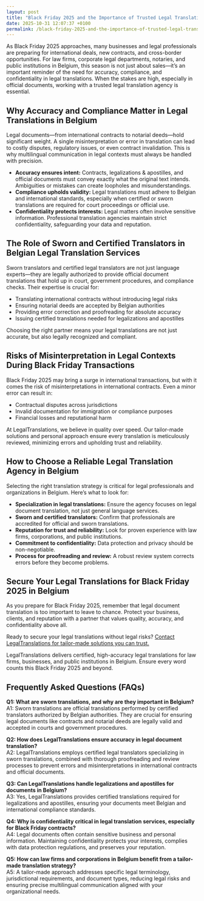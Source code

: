 ```yaml
---
layout: post
title: "Black Friday 2025 and the Importance of Trusted Legal Translations"
date: 2025-10-31 12:07:37 +0100
permalink: /black-friday-2025-and-the-importance-of-trusted-legal-translations/
---
```

As Black Friday 2025 approaches, many businesses and legal professionals are preparing for international deals, new contracts, and cross-border opportunities. For law firms, corporate legal departments, notaries, and public institutions in Belgium, this season is not just about sales—it’s an important reminder of the need for accuracy, compliance, and confidentiality in legal translations. When the stakes are high, especially in official documents, working with a trusted legal translation agency is essential.

## Why Accuracy and Compliance Matter in Legal Translations in Belgium

Legal documents—from international contracts to notarial deeds—hold significant weight. A single misinterpretation or error in translation can lead to costly disputes, regulatory issues, or even contract invalidation. This is why multilingual communication in legal contexts must always be handled with precision.

- **Accuracy ensures intent:** Contracts, legalizations & apostilles, and official documents must convey exactly what the original text intends. Ambiguities or mistakes can create loopholes and misunderstandings.
- **Compliance upholds validity:** Legal translations must adhere to Belgian and international standards, especially when certified or sworn translations are required for court proceedings or official use.
- **Confidentiality protects interests:** Legal matters often involve sensitive information. Professional translation agencies maintain strict confidentiality, safeguarding your data and reputation.

## The Role of Sworn and Certified Translators in Belgian Legal Translation Services

Sworn translators and certified legal translators are not just language experts—they are legally authorized to provide official document translations that hold up in court, government procedures, and compliance checks. Their expertise is crucial for:

- Translating international contracts without introducing legal risks
- Ensuring notarial deeds are accepted by Belgian authorities
- Providing error correction and proofreading for absolute accuracy
- Issuing certified translations needed for legalizations and apostilles

Choosing the right partner means your legal translations are not just accurate, but also legally recognized and compliant.

## Risks of Misinterpretation in Legal Contexts During Black Friday Transactions

Black Friday 2025 may bring a surge in international transactions, but with it comes the risk of misinterpretations in international contracts. Even a minor error can result in:

- Contractual disputes across jurisdictions
- Invalid documentation for immigration or compliance purposes
- Financial losses and reputational harm

At LegalTranslations, we believe in quality over speed. Our tailor-made solutions and personal approach ensure every translation is meticulously reviewed, minimizing errors and upholding trust and reliability.

## How to Choose a Reliable Legal Translation Agency in Belgium

Selecting the right translation strategy is critical for legal professionals and organizations in Belgium. Here’s what to look for:

- **Specialization in legal translations:** Ensure the agency focuses on legal document translation, not just general language services.
- **Sworn and certified translators:** Confirm that professionals are accredited for official and sworn translations.
- **Reputation for trust and reliability:** Look for proven experience with law firms, corporations, and public institutions.
- **Commitment to confidentiality:** Data protection and privacy should be non-negotiable.
- **Process for proofreading and review:** A robust review system corrects errors before they become problems.

## Secure Your Legal Translations for Black Friday 2025 in Belgium

As you prepare for Black Friday 2025, remember that legal document translation is too important to leave to chance. Protect your business, clients, and reputation with a partner that values quality, accuracy, and confidentiality above all.

Ready to secure your legal translations without legal risks? [Contact LegalTranslations for tailor-made solutions you can trust.](https://www.legaltranslations.be/)

LegalTranslations delivers certified, high-accuracy legal translations for law firms, businesses, and public institutions in Belgium. Ensure every word counts this Black Friday 2025 and beyond.

## Frequently Asked Questions (FAQs)

**Q1: What are sworn translations, and why are they important in Belgium?**  
A1: Sworn translations are official translations performed by certified translators authorized by Belgian authorities. They are crucial for ensuring legal documents like contracts and notarial deeds are legally valid and accepted in courts and government procedures.

**Q2: How does LegalTranslations ensure accuracy in legal document translation?**  
A2: LegalTranslations employs certified legal translators specializing in sworn translations, combined with thorough proofreading and review processes to prevent errors and misinterpretations in international contracts and official documents.

**Q3: Can LegalTranslations handle legalizations and apostilles for documents in Belgium?**  
A3: Yes, LegalTranslations provides certified translations required for legalizations and apostilles, ensuring your documents meet Belgian and international compliance standards.

**Q4: Why is confidentiality critical in legal translation services, especially for Black Friday contracts?**  
A4: Legal documents often contain sensitive business and personal information. Maintaining confidentiality protects your interests, complies with data protection regulations, and preserves your reputation.

**Q5: How can law firms and corporations in Belgium benefit from a tailor-made translation strategy?**  
A5: A tailor-made approach addresses specific legal terminology, jurisdictional requirements, and document types, reducing legal risks and ensuring precise multilingual communication aligned with your organizational needs.

<script type="application/ld+json">
{
  "@context": "https://schema.org",
  "@type": "BlogPosting",
  "headline": "Black Friday 2025 and the Importance of Trusted Legal Translations",
  "description": "Explore why accuracy, compliance, and trusted sworn translations are essential for legal documents during Black Friday 2025, especially for law firms, corporations, and public institutions in Belgium.",
  "author": {
    "@type": "Person",
    "name": "LegalTranslations"
  },
  "publisher": {
    "@type": "Person",
    "name": "LegalTranslations"
  },
  "mainEntityOfPage": {
    "@type": "WebPage",
    "@id": "https://www.legaltranslations.be/blog/black-friday-2025-legal-translations"
  },
  "datePublished": "2024-06-01",
  "dateModified": "2024-06-01",
  "inLanguage": "en-BE",
  "keywords": [
    "Sworn translations",
    "Legal translations",
    "Multilingual communication",
    "International contracts",
    "Notarial deeds",
    "Official documents",
    "Legalizations & apostilles",
    "Proofreading and review",
    "Translation strategy",
    "Translation agency",
    "Quality over speed",
    "Tailor-made solutions",
    "Personal approach",
    "Trust & reliability",
    "Translations without legal risks",
    "Error correction",
    "Misinterpretations in international contracts",
    "legal translation services",
    "certified legal translators",
    "accurate legal document translation"
  ]
}
</script>

<script type="application/ld+json">
{
  "@context": "https://schema.org",
  "@type": "FAQPage",
  "mainEntity": [
    {
      "@type": "Question",
      "name": "What are sworn translations, and why are they important in Belgium?",
      "acceptedAnswer": {
        "@type": "Answer",
        "text": "Sworn translations are official translations performed by certified translators authorized by Belgian authorities. They are crucial for ensuring legal documents like contracts and notarial deeds are legally valid and accepted in courts and government procedures."
      }
    },
    {
      "@type": "Question",
      "name": "How does LegalTranslations ensure accuracy in legal document translation?",
      "acceptedAnswer": {
        "@type": "Answer",
        "text": "LegalTranslations employs certified legal translators specializing in sworn translations, combined with thorough proofreading and review processes to prevent errors and misinterpretations in international contracts and official documents."
      }
    },
    {
      "@type": "Question",
      "name": "Can LegalTranslations handle legalizations and apostilles for documents in Belgium?",
      "acceptedAnswer": {
        "@type": "Answer",
        "text": "Yes, LegalTranslations provides certified translations required for legalizations and apostilles, ensuring your documents meet Belgian and international compliance standards."
      }
    },
    {
      "@type": "Question",
      "name": "Why is confidentiality critical in legal translation services, especially for Black Friday contracts?",
      "acceptedAnswer": {
        "@type": "Answer",
        "text": "Legal documents often contain sensitive business and personal information. Maintaining confidentiality protects your interests, complies with data protection regulations, and preserves your reputation."
      }
    },
    {
      "@type": "Question",
      "name": "How can law firms and corporations in Belgium benefit from a tailor-made translation strategy?",
      "acceptedAnswer": {
        "@type": "Answer",
        "text": "A tailor-made approach addresses specific legal terminology, jurisdictional requirements, and document types, reducing legal risks and ensuring precise multilingual communication aligned with your organizational needs."
      }
    }
  ]
}
</script>